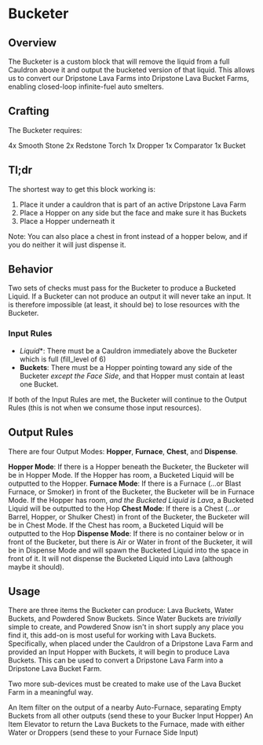 # Bucketer

## Overview

The Bucketer is a custom block that will remove the liquid from a full Cauldron above it and output the bucketed version of that liquid. This allows us to convert our Dripstone Lava Farms into Dripstone Lava Bucket Farms, enabling closed-loop infinite-fuel auto smelters. 

## Crafting

The Bucketer requires:

4x Smooth Stone
2x Redstone Torch
1x Dropper
1x Comparator
1x Bucket

## Tl;dr
The shortest way to get this block working is:
1. Place it under a cauldron that is part of an active Dripstone Lava Farm
2. Place a Hopper on any side but the face and make sure it has Buckets
3. Place a Hopper underneath it

Note: You can also place a chest in front instead of a hopper below, and if you do neither it will just dispense it.

## Behavior

Two sets of checks must pass for the Bucketer to produce a Bucketed Liquid. If a Bucketer can not produce an output it will never take an input. It is therefore impossible (at least, it should be) to lose resources with the Bucketer.

### Input Rules

* *Liquid**: There must be a Cauldron immediately above the Bucketer which is full (fill_level of 6)
* **Buckets**: There must be a Hopper pointing toward any side of the Bucketer _except the Face Side_, and that Hopper must contain at least one Bucket.

If both of the Input Rules are met, the Bucketer will continue to the Output Rules (this is not when we consume those input resources).

## Output Rules

There are four Output Modes: **Hopper**, **Furnace**, **Chest**, and **Dispense**.

**Hopper Mode**: If there is a Hopper beneath the Bucketer, the Bucketer will be in Hopper Mode. If the Hopper has room, a Bucketed Liquid will be outputted to the Hopper. 
**Furnace Mode**: If there is a Furnace (...or Blast Furnace, or Smoker) in front of the Bucketer, the Bucketer will be in Furnace Mode. If the Hopper has room, _and the Bucketed Liquid is Lava_, a Bucketed Liquid will be outputted to the Hop
**Chest Mode**: If there is a Chest (...or Barrel, Hopper, or Shulker Chest) in front of the Bucketer, the Bucketer will be in Chest Mode. If the Chest has room, a Bucketed Liquid will be outputted to the Hop
**Dispense Mode**: If there is no container below or in front of the Bucketer, but there is Air or Water in front of the Bucketer, it will be in Dispense Mode and will spawn the Bucketed Liquid into the space in front of it. It will not dispense the Bucketed Liquid into Lava (although maybe it should).

## Usage

There are three items the Bucketer can produce: Lava Buckets, Water Buckets, and Powdered Snow Buckets. Since Water Buckets are _trivially_ simple to create, and Powdered Snow isn't in short supply any place you find it, this add-on is most useful for working with Lava Buckets. Specifically, when placed under the Cauldron of a Dripstone Lava Farm and provided an Input Hopper with Buckets, it will begin to produce Lava Buckets. This can be used to convert a Dripstone Lava Farm into a Dripstone Lava Bucket Farm. 

Two more sub-devices must be created to make use of the Lava Bucket Farm in a meaningful way. 

An Item filter on the output of a nearby Auto-Furnace, separating Empty Buckets from all other outputs (send these to your Bucker Input Hopper)
An Item Elevator to return the Lava Buckets to the Furnace, made with either Water or Droppers (send these to your Furnace Side Input)
